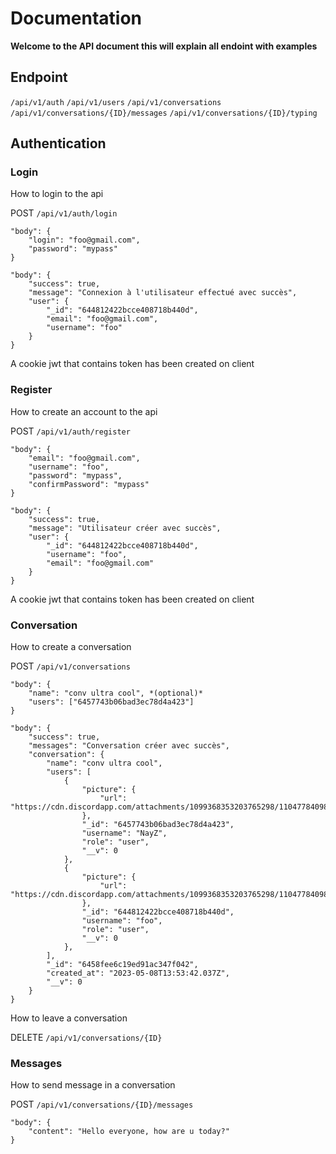 # Documentation
**Welcome to the API document this will explain all endoint with examples**

## Endpoint

``/api/v1/auth``
``/api/v1/users``
``/api/v1/conversations``
``/api/v1/conversations/{ID}/messages``
``/api/v1/conversations/{ID}/typing``

## Authentication

### Login
How to login to the api

POST ``/api/v1/auth/login``

```
"body": {
    "login": "foo@gmail.com",
    "password": "mypass"
}
```

```
"body": {
    "success": true,
    "message": "Connexion à l'utilisateur effectué avec succès",
    "user": {
        "_id": "644812422bcce408718b440d",
        "email": "foo@gmail.com",
        "username": "foo"
    }
}
```

A cookie jwt that contains token has been created on client

### Register
How to create an account to the api

POST ``/api/v1/auth/register``

```
"body": {
    "email": "foo@gmail.com",
    "username": "foo",
    "password": "mypass",
    "confirmPassword": "mypass"
}
```

```
"body": {
    "success": true,
    "message": "Utilisateur créer avec succès",
    "user": {
        "_id": "644812422bcce408718b440d",
        "username": "foo",
        "email": "foo@gmail.com"
    }
}
```

A cookie jwt that contains token has been created on client

### Conversation
How to create a conversation

POST ``/api/v1/conversations``

```
"body": {
    "name": "conv ultra cool", *(optional)*
    "users": ["6457743b06bad3ec78d4a423"] 
}
```

```
"body": {
    "success": true,
    "messages": "Conversation créer avec succès",
    "conversation": {
        "name": "conv ultra cool",
        "users": [
            {
                "picture": {
                    "url": "https://cdn.discordapp.com/attachments/1099368353203765298/1104778409827119174/Logo.png"
                },
                "_id": "6457743b06bad3ec78d4a423",
                "username": "NayZ",
                "role": "user",
                "__v": 0
            },
            {
                "picture": {
                    "url": "https://cdn.discordapp.com/attachments/1099368353203765298/1104778409827119174/Logo.png"
                },
                "_id": "644812422bcce408718b440d",
                "username": "foo",
                "role": "user",
                "__v": 0
            },
        ],
        "_id": "6458fee6c19ed91ac347f042",
        "created_at": "2023-05-08T13:53:42.037Z",
        "__v": 0
    }
}
```

How to leave a conversation

DELETE ``/api/v1/conversations/{ID}``

### Messages
How to send message in a conversation

POST ``/api/v1/conversations/{ID}/messages``

```
"body": {
    "content": "Hello everyone, how are u today?"
}
```